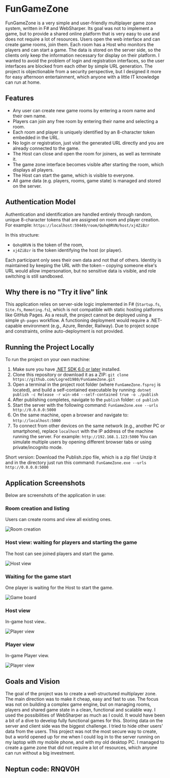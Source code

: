 # FunGameZone

FunGameZone is a very simple and user-friendly multiplayer game zone system, written in F# and WebSharper. Its goal was not to implement a game, but to provide a shared online platform that is very easy to use and does not require a lot of resources.
Users open the web interface and can create game rooms, join them. Each room has a Host who monitors the players and can start a game.
The data is stored on the server side, so the clients only keep the information necessary for display on their platform.
I wanted to avoid the problem of login and registration interfaces, so the user interfaces are blocked from each other by simple URL generation.
The project is objectionable from a security perspective, but I designed it more for easy afternoon entertainment, which anyone with a little IT knowledge can run at home.

## Features

- Any user can create new game rooms by entering a room name and their own name.
- Players can join any free room by entering their name and selecting a room.
- Each room and player is uniquely identified by an 8-character token embedded in the URL.
- No login or registration, just visit the generated URL directly and you are already connected to the game.
- The Host can close and open the room for joiners, as well as terminate it.
- The game zone interface becomes visible after starting the room, which displays all players.
- The Host can start the game, which is visible to everyone.
- All game data (e.g. players, rooms, game state) is managed and stored on the server.

## Authentication Model

Authentication and identification are handled entirely through random, unique 8-character tokens that are assigned on room and player creation. For example:
``` https://localhost:59449/room/Qohq0RVN/host/xj4ZiBzr ```

In this structure:
- `Qohq0RVN` is the token of the room,
- `xj4ZiBzr` is the token identifying the host (or player).

Each participant only sees their own data and not that of others. Identity is maintained by keeping the URL with the token – copying someone else's URL would allow impersonation, but no sensitive data is visible, and role switching is still sandboxed.

## Why there is no "Try it live" link

This application relies on server-side logic implemented in F# (`Startup.fs`, `Site.fs`, `Remoting.fs`), which is not compatible with static hosting platforms like GitHub Pages. As a result, the project cannot be deployed using a simple `gh-pages` workflow. A functioning deployment would require a .NET-capable environment (e.g., Azure, Render, Railway). Due to project scope and constraints, online auto-deployment is not provided.

## Running the Project Locally
To run the project on your own machine:
1. Make sure you have [.NET SDK 6.0 or later](https://dotnet.microsoft.com/download) installed.
2. Clone this repository or download it as a ZIP:
   ``` git clone https://github.com/Logred1980/FunGameZone.git ```
3. Open a terminal in the project root folder (where `FunGameZone.fsproj` is located), and build a self-contained executable by running:
   ``` dotnet publish -c Release -r win-x64 --self-contained true -o ./publish ```
4. After publishing completes, navigate to the `publish` folder:
   ``` cd publish ```
5. Start the server with the following command:
   ``` FunGameZone.exe --urls http://0.0.0.0:5000 ```
6. On the same machine, open a browser and navigate to:
   ``` http://localhost:5000 ```
7. To connect from other devices on the same network (e.g., another PC or smartphone), replace `localhost` with the IP address of the machine running the server. For example:
   ``` http://192.168.1.123:5000 ```
You can simulate multiple users by opening different browser tabs or using private/incognito mode.

Short version:
Download the Publish.zipo file, which is a zip file!
Unzip it and in the directory just run this command:
``` FunGameZone.exe --urls http://0.0.0.0:5000 ```

## Application Screenshots

Below are screenshots of the application in use:

### Room creation and listing
Users can create rooms and view all existing ones.

![Room creation](FunGameZone/ZonePage.png)

### Host view: waiting for players and starting the game
The host can see joined players and start the game.

![Host view](FunGameZone/HostInRoomPage.png)

### Waiting for the game start
One player is waiting for the Host to start the game.

![Game board](FunGameZone/PlayerWaiting.png)

### Host view
In-game host view..

![Player view](FunGameZone/HostInGame.png)

### Player view
In-game Player view.

![Player view](FunGameZone/PlayerInGame.png)

## Goals and Vision

The goal of the project was to create a well-structured multiplayer zone. The main direction was to make it cheap, easy and fast to use. The focus was not on building a complex game engine, but on managing rooms, players and shared game state in a clean, functional and scalable way. I used the possibilities of WebSharper as much as I could. It would have been a bit of a dive to develop fully functional games for this.
Storing data on the server and client side was the biggest challenge. I tried to hide other users' data from the users. This project was not the most secure way to create, but a world opened up for me when I could log in to the server running on my laptop with my mobile phone, and with my old desktop PC.
I managed to create a game zone that did not require a lot of resources, which anyone can run without a big investment.

## Neptun code: RNQV0H
